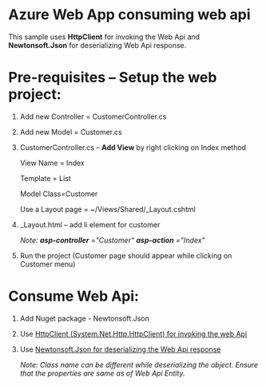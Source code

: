 # Azure Web App consuming web api
This sample uses **HttpClient** for invoking the Web Api and **Newtonsoft.Json** for deserializing Web Api response.


# Pre-requisites – Setup the web project:

1. Add new Controller = CustomerController.cs

2. Add new Model = Customer.cs

3. CustomerController.cs – **Add View** by right clicking on Index method

	View Name = Index

	Template = List

	Model Class=Customer

	Use a Layout page = ~/Views/Shared/\_Layout.cshtml

4. \_Layout.html – add li element for customer

	_Note: **asp-controller** =&quot;Customer&quot; **asp-action** =&quot;Index&quot;_

5. Run the project (Customer page should appear while clicking on Customer menu)

# Consume Web Api:

1. Add Nuget package - Newtonsoft.Json

2. Use [HttpClient (System.Net.Http.HttpClient) for invoking the web Api](https://github.com/nidhisht/AzureSamples/blob/8026a6b260d6b793413cbcbbc1c63583a0580a5c/csharp_dotnetcore/02.webapp-consume-webapi/Controllers/CustomerController.cs#L17)

3. Use [Newtonsoft.Json for deserializing the Web Api response](https://github.com/nidhisht/AzureSamples/blob/8026a6b260d6b793413cbcbbc1c63583a0580a5c/csharp_dotnetcore/02.webapp-consume-webapi/Controllers/CustomerController.cs#L30)

	_Note: Class name can be different while deserializing the object. Ensure that the properties are same as of Web Api Entity._
